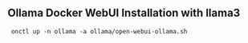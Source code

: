 ## Ollama Docker WebUI Installation with llama3   

```
 onctl up -n ollama -a ollama/open-webui-ollama.sh
```

